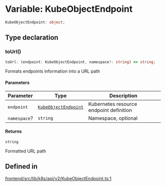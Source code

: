 # Variable: KubeObjectEndpoint

```ts
KubeObjectEndpoint: object;
```

## Type declaration

### toUrl()

```ts
toUrl: (endpoint: KubeObjectEndpoint, namespace?: string) => string;
```

Formats endpoints information into a URL path

#### Parameters

| Parameter | Type | Description |
| ------ | ------ | ------ |
| `endpoint` | [`KubeObjectEndpoint`](../interfaces/KubeObjectEndpoint.md) | Kubernetes resource endpoint definition |
| `namespace`? | `string` | Namespace, optional |

#### Returns

`string`

Formatted URL path

## Defined in

[frontend/src/lib/k8s/api/v2/KubeObjectEndpoint.ts:1](https://github.com/headlamp-k8s/headlamp/blob/2481a1c9f2b4a69a9320466e7a455215b14b97b0/frontend/src/lib/k8s/api/v2/KubeObjectEndpoint.ts#L1)
